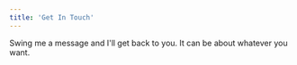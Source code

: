 ```yaml
---
title: 'Get In Touch'
---
```


Swing me a message and I'll get back to you. It can be about whatever you want.
